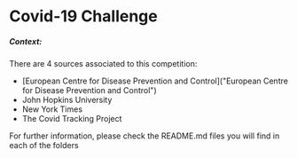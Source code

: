 # Covid-19 Challenge

##### Context:

There are 4 sources associated to this competition:

- [European Centre for Disease Prevention and Control]("European Centre for Disease Prevention and Control")
- John Hopkins University
- New York Times
- The Covid Tracking Project

For further information, please check the README.md files you will find in each of the folders

